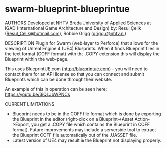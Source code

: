 # swarm-blueprint-blueprintue

AUTHORS
Developed at NHTV Breda University of Applied Sciences at IGAD (International Game Architecture and Design) by:
Resul Çelik (Resul_Celik@hotmail.com), Robbie Grigg (grigg.r@nhtv.nl)

DESCRIPTION
Plugin for Swarm (web-layer to Perforce) that allows for the viewing of Unreal Engine 4 (UE4) Blueprints. When it finds Blueprint files in the text format (COFF format) with the .COPY extension this will display the Blueprint within the web-page.

This uses BlueprintUE.com (http://blueprintue.com) - you will need to contact them for an API license so that you can connect and submit Blueprints which can be done through their website.

An example of this in operation can be seen here: https://youtu.be/3iQLJbWPNCs

CURRENT LIMITATIONS
- Blueprint needs to be in the COFF file format which is done by exporting the Blueprint in the editor (right-click on a Blueprint->Asset Action->Export, you get a .COPY file which contains the Blueprint in COFF format). Future improvements may include a serverside tool to extract the Blueprint COFF file automatically out of the .UASSET file.
- Latest version of UE4 may result in the Blueprint not displaying properly.


